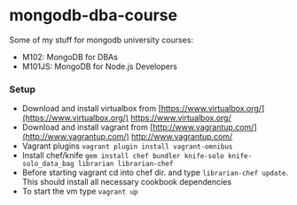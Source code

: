 mongodb-dba-course
==================

Some of my stuff for mongodb university courses:

* M102: MongoDB for DBAs
* M101JS: MongoDB for Node.js Developers

### Setup

* Download and install virtualbox from [https://www.virtualbox.org/](https://www.virtualbox.org/) https://www.virtualbox.org/
* Download and install vagrant from [http://www.vagrantup.com/](http://www.vagrantup.com/) http://www.vagrantup.com/
* Vagrant plugins `vagrant plugin install vagrant-omnibus`
* Install chef/knife `gem install chef bundler knife-solo knife-solo_data_bag librarian librarian-chef`
* Before starting vagrant cd into chef dir. and type `librarian-chef update`. This should install all necessary cookbook dependencies
* To start the vm type `vagrant up`